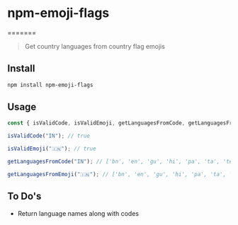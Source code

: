 
# npm-emoji-flags
=======
> Get country languages from country flag emojis

## Install

```sh
npm install npm-emoji-flags
```

## Usage

```js
const { isValidCode, isValidEmoji, getLanguagesFromCode, getLanguagesFromEmoji } = require("country-emoji-languages");

isValidCode("IN"); // true

isValidEmoji("🇮🇳"); // true

getLanguagesFromCode("IN"); // ['bn', 'en', 'gu', 'hi', 'pa', 'ta', 'te']

getLanguagesFromEmoji("🇮🇳"); // ['bn', 'en', 'gu', 'hi', 'pa', 'ta', 'te']
```

## To Do's

-   Return language names along with codes
